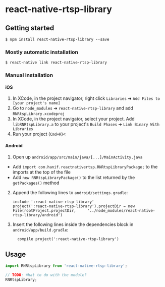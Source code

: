 
# react-native-rtsp-library

## Getting started

`$ npm install react-native-rtsp-library --save`

### Mostly automatic installation

`$ react-native link react-native-rtsp-library`

### Manual installation


#### iOS

1. In XCode, in the project navigator, right click `Libraries` ➜ `Add Files to [your project's name]`
2. Go to `node_modules` ➜ `react-native-rtsp-library` and add `RNRtspLibrary.xcodeproj`
3. In XCode, in the project navigator, select your project. Add `libRNRtspLibrary.a` to your project's `Build Phases` ➜ `Link Binary With Libraries`
4. Run your project (`Cmd+R`)<

#### Android

1. Open up `android/app/src/main/java/[...]/MainActivity.java`
  - Add `import com.hanif.reactnativertsp.RNRtspLibraryPackage;` to the imports at the top of the file
  - Add `new RNRtspLibraryPackage()` to the list returned by the `getPackages()` method
2. Append the following lines to `android/settings.gradle`:
  	```
  	include ':react-native-rtsp-library'
  	project(':react-native-rtsp-library').projectDir = new File(rootProject.projectDir, 	'../node_modules/react-native-rtsp-library/android')
  	```
3. Insert the following lines inside the dependencies block in `android/app/build.gradle`:
  	```
      compile project(':react-native-rtsp-library')
  	```


## Usage
```javascript
import RNRtspLibrary from 'react-native-rtsp-library';

// TODO: What to do with the module?
RNRtspLibrary;
```
  